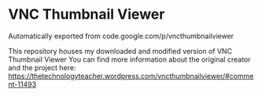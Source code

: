 # VNC Thumbnail Viewer
Automatically exported from code.google.com/p/vncthumbnailviewer

This repository houses my downloaded and modified version of VNC Thumbnail Viewer
You can find more information about the original creator and the project here:
https://thetechnologyteacher.wordpress.com/vncthumbnailviewer/#comment-11493
